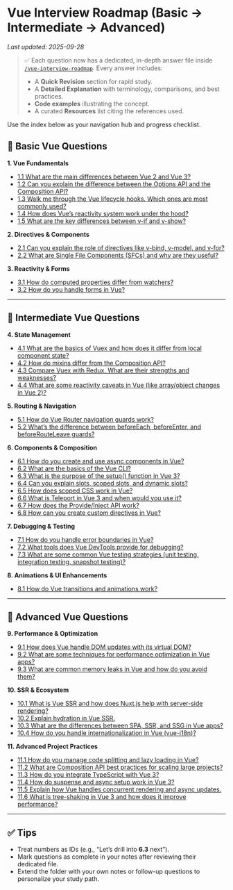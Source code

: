 # Vue Interview Roadmap (Basic → Intermediate → Advanced)
_Last updated: 2025-09-28_

> ✅ Each question now has a dedicated, in-depth answer file inside [`/vue-interview-roadmap`](./vue-interview-roadmap/). Every answer includes:
> - A **Quick Revision** section for rapid study.
> - A **Detailed Explanation** with terminology, comparisons, and best practices.
> - **Code examples** illustrating the concept.
> - A curated **Resources** list citing the references used.

Use the index below as your navigation hub and progress checklist.

## 🌱 Basic Vue Questions
**1. Vue Fundamentals**
- [1.1 What are the main differences between Vue 2 and Vue 3?](./vue-interview-roadmap/1.1-vue2-vs-vue3.md)
- [1.2 Can you explain the difference between the Options API and the Composition API?](./vue-interview-roadmap/1.2-options-vs-composition-api.md)
- [1.3 Walk me through the Vue lifecycle hooks. Which ones are most commonly used?](./vue-interview-roadmap/1.3-vue-lifecycle-hooks.md)
- [1.4 How does Vue’s reactivity system work under the hood?](./vue-interview-roadmap/1.4-vue-reactivity-system.md)
- [1.5 What are the key differences between v-if and v-show?](./vue-interview-roadmap/1.5-v-if-vs-v-show.md)

**2. Directives & Components**
- [2.1 Can you explain the role of directives like v-bind, v-model, and v-for?](./vue-interview-roadmap/2.1-core-directives.md)
- [2.2 What are Single File Components (SFCs) and why are they useful?](./vue-interview-roadmap/2.2-single-file-components.md)

**3. Reactivity & Forms**
- [3.1 How do computed properties differ from watchers?](./vue-interview-roadmap/3.1-computed-vs-watch.md)
- [3.2 How do you handle forms in Vue?](./vue-interview-roadmap/3.2-form-handling.md)

---

## 🌿 Intermediate Vue Questions
**4. State Management**
- [4.1 What are the basics of Vuex and how does it differ from local component state?](./vue-interview-roadmap/4.1-vuex-basics.md)
- [4.2 How do mixins differ from the Composition API?](./vue-interview-roadmap/4.2-mixins-vs-composition.md)
- [4.3 Compare Vuex with Redux. What are their strengths and weaknesses?](./vue-interview-roadmap/4.3-vuex-vs-redux.md)
- [4.4 What are some reactivity caveats in Vue (like array/object changes in Vue 2)?](./vue-interview-roadmap/4.4-reactivity-caveats.md)

**5. Routing & Navigation**
- [5.1 How do Vue Router navigation guards work?](./vue-interview-roadmap/5.1-navigation-guards.md)
- [5.2 What’s the difference between beforeEach, beforeEnter, and beforeRouteLeave guards?](./vue-interview-roadmap/5.2-guard-types.md)

**6. Components & Composition**
- [6.1 How do you create and use async components in Vue?](./vue-interview-roadmap/6.1-async-components.md)
- [6.2 What are the basics of the Vue CLI?](./vue-interview-roadmap/6.2-vue-cli-basics.md)
- [6.3 What is the purpose of the setup() function in Vue 3?](./vue-interview-roadmap/6.3-setup-function.md)
- [6.4 Can you explain slots, scoped slots, and dynamic slots?](./vue-interview-roadmap/6.4-slots.md)
- [6.5 How does scoped CSS work in Vue?](./vue-interview-roadmap/6.5-scoped-css.md)
- [6.6 What is Teleport in Vue 3 and when would you use it?](./vue-interview-roadmap/6.6-teleport.md)
- [6.7 How does the Provide/Inject API work?](./vue-interview-roadmap/6.7-provide-inject.md)
- [6.8 How can you create custom directives in Vue?](./vue-interview-roadmap/6.8-custom-directives.md)

**7. Debugging & Testing**
- [7.1 How do you handle error boundaries in Vue?](./vue-interview-roadmap/7.1-error-boundaries.md)
- [7.2 What tools does Vue DevTools provide for debugging?](./vue-interview-roadmap/7.2-vue-devtools.md)
- [7.3 What are some common Vue testing strategies (unit testing, integration testing, snapshot testing)?](./vue-interview-roadmap/7.3-testing-strategies.md)

**8. Animations & UI Enhancements**
- [8.1 How do Vue transitions and animations work?](./vue-interview-roadmap/8.1-transitions.md)

---

## 🌳 Advanced Vue Questions
**9. Performance & Optimization**
- [9.1 How does Vue handle DOM updates with its virtual DOM?](./vue-interview-roadmap/9.1-virtual-dom.md)
- [9.2 What are some techniques for performance optimization in Vue apps?](./vue-interview-roadmap/9.2-performance-optimization.md)
- [9.3 What are common memory leaks in Vue and how do you avoid them?](./vue-interview-roadmap/9.3-memory-leaks.md)

**10. SSR & Ecosystem**
- [10.1 What is Vue SSR and how does Nuxt.js help with server-side rendering?](./vue-interview-roadmap/10.1-vue-ssr-nuxt.md)
- [10.2 Explain hydration in Vue SSR.](./vue-interview-roadmap/10.2-hydration.md)
- [10.3 What are the differences between SPA, SSR, and SSG in Vue apps?](./vue-interview-roadmap/10.3-spa-ssr-ssg.md)
- [10.4 How do you handle internationalization in Vue (vue-i18n)?](./vue-interview-roadmap/10.4-internationalization.md)

**11. Advanced Project Practices**
- [11.1 How do you manage code splitting and lazy loading in Vue?](./vue-interview-roadmap/11.1-code-splitting.md)
- [11.2 What are Composition API best practices for scaling large projects?](./vue-interview-roadmap/11.2-composition-api-best-practices.md)
- [11.3 How do you integrate TypeScript with Vue 3?](./vue-interview-roadmap/11.3-typescript-with-vue.md)
- [11.4 How do suspense and async setup work in Vue 3?](./vue-interview-roadmap/11.4-suspense-async-setup.md)
- [11.5 Explain how Vue handles concurrent rendering and async updates.](./vue-interview-roadmap/11.5-concurrent-rendering.md)
- [11.6 What is tree-shaking in Vue 3 and how does it improve performance?](./vue-interview-roadmap/11.6-tree-shaking.md)

---

## ✅ Tips
- Treat numbers as IDs (e.g., “Let’s drill into **6.3** next”).
- Mark questions as complete in your notes after reviewing their dedicated file.
- Extend the folder with your own notes or follow-up questions to personalize your study path.
